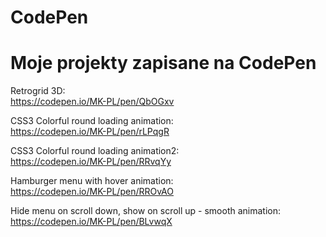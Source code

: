 # CodePen
# Moje projekty zapisane na CodePen

Retrogrid 3D: <br>
https://codepen.io/MK-PL/pen/QbOGxv

CSS3 Colorful round loading animation: <br>
https://codepen.io/MK-PL/pen/rLPqgR

CSS3 Colorful round loading animation2: <br>
https://codepen.io/MK-PL/pen/RRvqYy

Hamburger menu with hover animation: <br>
https://codepen.io/MK-PL/pen/RROvAO

Hide menu on scroll down, show on scroll up - smooth animation: <br>
https://codepen.io/MK-PL/pen/BLvwqX
